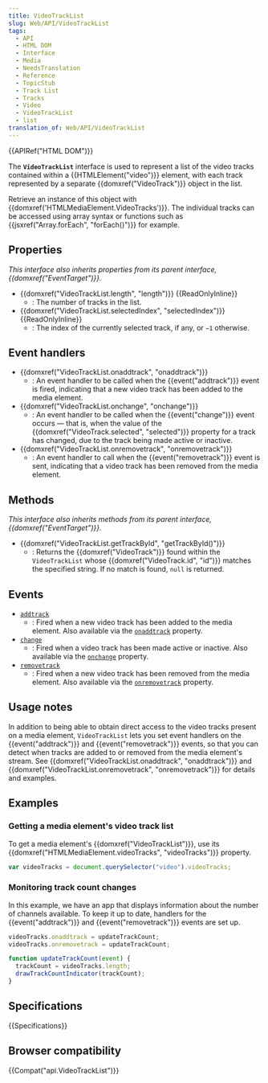 ```yaml
---
title: VideoTrackList
slug: Web/API/VideoTrackList
tags:
  - API
  - HTML DOM
  - Interface
  - Media
  - NeedsTranslation
  - Reference
  - TopicStub
  - Track List
  - Tracks
  - Video
  - VideoTrackList
  - list
translation_of: Web/API/VideoTrackList
---
```

{{APIRef("HTML DOM")}}

The **`VideoTrackList`** interface is used to represent a list of the video tracks contained within a {{HTMLElement("video")}} element, with each track represented by a separate {{domxref("VideoTrack")}} object in the list.

Retrieve an instance of this object with {{domxref('HTMLMediaElement.VideoTracks')}}. The individual tracks can be accessed using array syntax or functions such as {{jsxref("Array.forEach", "forEach()")}} for example.

## Properties

_This interface also inherits properties from its parent interface, {{domxref("EventTarget")}}._

- {{domxref("VideoTrackList.length", "length")}} {{ReadOnlyInline}}
  - : The number of tracks in the list.
- {{domxref("VideoTrackList.selectedIndex", "selectedIndex")}} {{ReadOnlyInline}}
  - : The index of the currently selected track, if any, or `−1` otherwise.

## Event handlers

- {{domxref("VideoTrackList.onaddtrack", "onaddtrack")}}
  - : An event handler to be called when the {{event("addtrack")}} event is fired, indicating that a new video track has been added to the media element.
- {{domxref("VideoTrackList.onchange", "onchange")}}
  - : An event handler to be called when the {{event("change")}} event occurs — that is, when the value of the {{domxref("VideoTrack.selected", "selected")}} property for a track has changed, due to the track being made active or inactive.
- {{domxref("VideoTrackList.onremovetrack", "onremovetrack")}}
  - : An event handler to call when the {{event("removetrack")}} event is sent, indicating that a video track has been removed from the media element.

## Methods

_This interface also inherits methods from its parent interface, {{domxref("EventTarget")}}._

- {{domxref("VideoTrackList.getTrackById", "getTrackById()")}}
  - : Returns the {{domxref("VideoTrack")}} found within the `VideoTrackList` whose {{domxref("VideoTrack.id", "id")}} matches the specified string. If no match is found, `null` is returned.

## Events

- [`addtrack`](/en-US/docs/Web/API/VideoTrackList/addtrack_event)
  - : Fired when a new video track has been added to the media element.
    Also available via the [`onaddtrack`](/en-US/docs/Web/API/VideoTrackList/onaddtrack) property.
- [`change`](/en-US/docs/Web/API/VideoTrackList/change_event)
  - : Fired when a video track has been made active or inactive.
    Also available via the [`onchange`](/en-US/docs/Web/API/VideoTrackList/onchange) property.
- [`removetrack`](/en-US/docs/Web/API/VideoTrackList/removetrack_event)
  - : Fired when a new video track has been removed from the media element.
    Also available via the [`onremovetrack`](/en-US/docs/Web/API/VideoTrackList/onremovetrack) property.

## Usage notes

In addition to being able to obtain direct access to the video tracks present on a media element, `VideoTrackList` lets you set event handlers on the {{event("addtrack")}} and {{event("removetrack")}} events, so that you can detect when tracks are added to or removed from the media element's stream. See {{domxref("VideoTrackList.onaddtrack", "onaddtrack")}} and {{domxref("VideoTrackList.onremovetrack", "onremovetrack")}} for details and examples.

## Examples

### Getting a media element's video track list

To get a media element's {{domxref("VideoTrackList")}}, use its {{domxref("HTMLMediaElement.videoTracks", "videoTracks")}} property.

```js
var videoTracks = document.querySelector("video").videoTracks;
```

### Monitoring track count changes

In this example, we have an app that displays information about the number of channels available. To keep it up to date, handlers for the {{event("addtrack")}} and {{event("removetrack")}} events are set up.

```js
videoTracks.onaddtrack = updateTrackCount;
videoTracks.onremovetrack = updateTrackCount;

function updateTrackCount(event) {
  trackCount = videoTracks.length;
  drawTrackCountIndicator(trackCount);
}
```

## Specifications

{{Specifications}}

## Browser compatibility

{{Compat("api.VideoTrackList")}}
